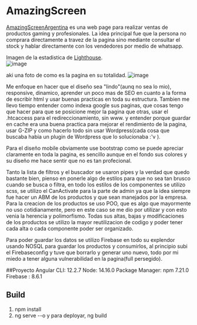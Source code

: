 # AmazingScreen

<a href="https://amazingscreens.com.ar/home">AmazingScreenArgentina</a> es una web page para realizar ventas de productos gaming y profesionales. La idea principal fue que la persona no comprara directamente a travez de la pagina sino mediante consultar el stock y hablar directamente con los vendedores por medio de whatsapp.

Imagen de la estadistica de <a href="https://developers.google.com/web/tools/lighthouse?hl=es">Lighthouse</a>. <br>
![image](https://user-images.githubusercontent.com/52363833/134788445-f7b1850d-a5a8-4eba-9df6-3edd4a45a503.png)

aki una foto de como es la pagina en su totalidad.
![image](https://user-images.githubusercontent.com/52363833/134788308-5ae4dee8-d763-4013-bff8-866bc0518c93.png)


Me enfoque en hacer que el diseño sea "lindo"(aunq no sea lo mio), responsive, dinamico, aprender un poco mas de SEO en cuanto a la forma de escribir html y usar buenas practicas en toda su estructura. Tambien me llevo tiempo entender como indexa google sus paginas, que cosas tengo que hacer para que se posicione mejor la pagina que otras, usar el .htcaccess para el redireccionamiento, sin www. y entender porque guardar en cache era una buena practica para mejorar el rendimiento de la pagina, usar G-ZIP y como hacerlo todo sin usar Wordpress(cada cosa que buscaba habia un plugin de Wordpress que lo solucionaba :'v ). 

Para el diseño mobile obviamente use bootstrap como se puede apreciar claramente en toda la pagina, es sencillo aunque en el fondo sus colores y su diseño me hace sentir que no es tan profecional.

Tanto la lista de filtros y el buscador se usaron pipes y la verdad que quedo bastante bien, pienso en ponerle algo de estilos para que no sea tan brusco cuando se busca o filtra, en todo los estilos de los componentes se utilizo scss, se utilizo el CanActivate para la parte de admin ya que la idea siempre fue hacer un ABM de los productos y que sean manejados por la empresa. Para la creacion de los productos se uso POO, que es algo que mayormente no uso cotidianamente, pero en este caso se me dio por utilizar y con esto venia la herencia y polimorfismo. Todas sus altas, bajas y modificaciones de los productos se utilizo la mayor reutilizacion de codigo y poder tener cada alta o cada componente poder ser organizado.

Para poder guardar los datos se utilizo Firebase en todo su explendor usando NOSQL para guardar los productos y consumirlos, al principio subi el Firebaseconfig y tuve que borrarlo y generar uno nuevo, todo por mi miedo a tener alguna vulnerabilidad en la pagina(full persegido).

 
##Proyecto
Angular CLI: 12.2.7
Node: 14.16.0
Package Manager: npm 7.21.0
Firebase : 8.6.1
 
## Build

1. npm install
2. ng serve --o
y para deployar, ng build

